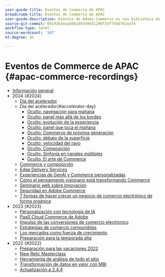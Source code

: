 ```yaml
---
user-guide-title: Eventos de Commerce de APAC
breadcrumb-title: Eventos de Commerce de APAC
user-guide-description: Eventos de Adobe Commerce es una biblioteca de vídeos en la que expertos y compañeros han compartido sus ideas y pensamientos sobre cómo utilizar Adobe Commerce.
source-git-commit: 0019364eaad86248349d31290f25f758d762eaf4
workflow-type: tm+mt
source-wordcount: '147'
ht-degree: 4%

---
```



# Eventos de Commerce de APAC {#apac-commerce-recordings}

+ [Información general](overview.md)
+ 2024 {#2024}
   + [Día del acelerador](2024/accelerator-day/overview.md)
   + Día del acelerador{#accelerator-day}
      + [Oculto: navegación para mañana](./2024/accelerator-day/navigating-tomorrow.md)
      + [Oculto: panel más allá de los bordes](./2024/accelerator-day/panel-beyond-borders.md)
      + [Oculto: evolución de la experiencia](./2024/accelerator-day/experience-evolution.md)
      + [Oculto: panel que toca el mañana](./2024/accelerator-day/panel-tapping-into-tomorrow.md)
      + [Oculto: Commerce de próxima generación](./2024/accelerator-day/next-gen-commerce.md)
      + [Oculto: debajo de la superficie](./2024/accelerator-day/beneath-the-surface.md)
      + [Oculto: velocidad del rayo](./2024/accelerator-day/lightning-speed.md)
      + [Oculto: Composición](./2024/accelerator-day/composability.md)
      + [Oculto: Sinfonía en canales múltiples](./2024/accelerator-day/cross-channel-symphony.md)
      + [Oculto: El arte de Commerce](./2024/accelerator-day/the-art-of-commerce.md)
   + [Commerce y composición](2024/commerce-and-composability.md)
   + [Edge Delivery Services](2024/edge-delivery-services.md)
   + [Experiencias de GenAI y Commerce personalizadas](2024/personalised-commerce-experiences.md)
   + [Cómo el pensamiento visionario está transformando Commerce](2024/visionary-thinking.md)
   + [Seminario web sobre innovación](2024/innovation-spotlight.md)
   + [Seguridad en Adobe Commerce](2024/security-overview.md)
   + [7 formas de hacer crecer un negocio de comercio electrónico de forma orgánica](2024/grow-ecommerce-business.md)
+ 2023 {#2023}
   + [Personalización con tecnología de IA](2023/ai-personalisation.md)
   + [PaaS Cloud Commerce de Adobe](2023/adobes-paas-cloud-commerce.md)
   + [Impulso de las conversiones de comercio electrónico](2023/ecommerce-conversions.md)
   + [Estrategias de comercio componibles](2023/composable-commerce.md)
   + [Los mercados como fuerza de crecimiento](2023/marketplaces.md)
   + [Preparación para la temporada alta](2023/peak-season-prep.md)
+ 2022 {#2022}
   + [Preparación para las vacaciones 2022](2022/holiday.md)
   + [New Relic Masterclass](2022/new-relic.md)
   + [Herramienta de análisis de todo el sitio](2022/analysis-tool.md)
   + [Transformación de datos en valor con MBI](2022/mbi.md)
   + [Actualización a 2.4.4](2022/upgrade.md)

<!--+ Commerce Events {#commerce-events}
  + [Overview](commerce-events/overview.md)
  + 2022 {#2022}
    + [Top Tips and Tricks for Adobe Campaign Standard](customer-journeys/2022/tips-and-tricks.md)
    + [Develop and customize data models in Adobe [!DNL Campaign Classic]](customer-journeys/2022/data-models.md)

+ Data and insights {#commerce-release-updates}
  + [Overview](commerce-release-updates/overview.md)
  + 2022 {#2022}
    + [Innovations and trends](data-and-insights/2022/innovations.md)
    + [Sensei and Analysis Workspace](data-and-insights/2022/sensei.md)
    + [Personalize and automate with Adobe Target](data-and-insights/2022/personalize.md)
    + [Analytics and Target applications for Mobile and Apps](data-and-insights/2022/mobile-and-apps.md)
    + [Cross Device Analytics and Customer Journey Analytics](data-and-insights/2022/cross-device-analytics.md) -->